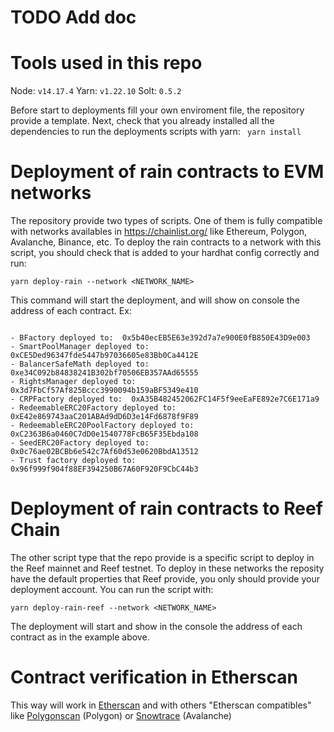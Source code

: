 # TODO Add doc
# Tools used in this repo
Node: `v14.17.4`
Yarn: `v1.22.10`
Solt: `0.5.2`

Before start to deployments fill your own enviroment file, the repository provide a template. Next, check that you already installed all the dependencies to run the deployments scripts with yarn: 
``` yarn install```
# Deployment of rain contracts to EVM networks
The repository provide two types of scripts. One of them is fully compatible with networks availables in https://chainlist.org/ like Ethereum, Polygon, Avalanche, Binance, etc. To deploy the rain contracts to a network with this script, you should check that is added to your hardhat config correctly and run:
```shell
yarn deploy-rain --network <NETWORK_NAME>
```
This command will start the deployment, and will show on console the address of each contract. Ex:
```shell

- BFactory deployed to:  0x5b40ecEB5E63e392d7a7e900E0fB850E43D9e003
- SmartPoolManager deployed to:  0xCE5Ded96347fde5447b97036605e83Bb0Ca4412E
- BalancerSafeMath deployed to:  0xe34C092b84838241B302bf70506EB357AAd65555
- RightsManager deployed to:  0x3d7FbCf57Af825Bccc3990094b159aBF5349e410
- CRPFactory deployed to:  0xA35B482452062FC14F5f9eeEaFE892e7C6E171a9
- RedeemableERC20Factory deployed to:  0xE42e869743aaC201ABAd9dD6D3e14Fd6878f9F89
- RedeemableERC20PoolFactory deployed to:  0xC2363B6a0460C7dD0e1540778FcB65F35Ebda108
- SeedERC20Factory deployed to:  0x0c76ae02BCBb6e542c7Af60d53e0620BbdA13512
- Trust factory deployed to:  0x96f999f904f88EF394250B67A60F920F9CbC44b3
```
# Deployment of rain contracts to Reef Chain
The other script type that the repo provide is a specific script to deploy in the Reef mainnet and Reef testnet. To deploy in these networks the reposity have the default properties that Reef provide, you only should provide your deployment account. You can run the script with:
```shell
yarn deploy-rain-reef --network <NETWORK_NAME>
```
The deployment will start and show in the console the address of each contract as in the example above.
# Contract verification in Etherscan
This way will work in [Etherscan](https://etherscan.io/) and with others "Etherscan compatibles" like [Polygonscan](https://polygonscan.com/) (Polygon) or [Snowtrace](https://snowtrace.io/) (Avalanche)
